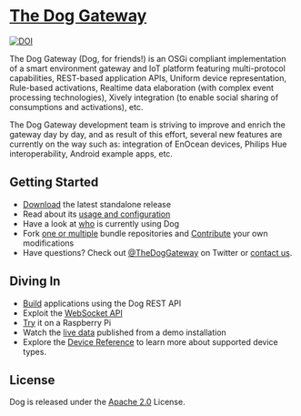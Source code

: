# [The Dog Gateway](http://dog-gateway.github.io)
[![DOI](https://zenodo.org/badge/doi/10.5281/zenodo.10144.png)](https://zenodo.org/record/10144)

The Dog Gateway (Dog, for friends!) is an OSGi compliant implementation of a smart environment gateway and IoT platform featuring multi-protocol capabilities, REST-based application APIs, Uniform device representation, Rule-based activations, Realtime data elaboration (with complex event processing technologies), Xively integration (to enable social sharing of consumptions and activations), etc.

The Dog Gateway development team is striving to improve and enrich the gateway day by day, and as result of this effort, several new features are currently on the way such as: integration of EnOcean devices, Philips Hue interoperability, Android example apps, etc.

## Getting Started
* [Download](https://github.com/dog-gateway/dog/releases) the latest standalone release
* Read about its [usage and configuration](http://dog-gateway.github.io/useit.html)
* Have a look at [who](http://dog-gateway.github.io/about.html) is currently using Dog
* Fork [one or multiple](https://github.com/dog-gateway) bundle repositories and [Contribute](http://dog-gateway.github.io/develop.html) your own modifications
* Have questions? Check out [@TheDogGateway](http://twitter.com/TheDogGateway)  on Twitter or [contact us](http://dog-gateway.github.io/contact.html).

## Diving In
* [Build](http://dog-gateway.github.io/rest-api.html) applications using the Dog REST API
* Exploit the [WebSocket API](http://dog-gateway.github.io/websocket-api.html)
* [Try](http://dog-gateway.github.io/raspberrypi.html) it on a Raspberry Pi
* Watch the [live data](http://dog-gateway.github.io/xively.html) published from a demo installation
* Explore the [Device Reference](http://dog-gateway.github.io/device-documentation.html) to learn more about supported device types.

## License
Dog is released under the [Apache 2.0](http://opensource.org/licenses/Apache-2.0) License.

